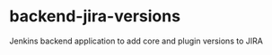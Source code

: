 backend-jira-versions
=====================

Jenkins backend application to add core and plugin versions to JIRA
